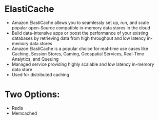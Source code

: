 
# ElastiCache
- Amazon ElastiCache allows you to seamlessly set up, run, and scale popular open-Source compatible in-memory data 
  stores in the cloud
- Build data-intensive apps or boost the performance of your existing databases by retrieving data from high throughput 
  and low latency in-memory data stores
- Amazon ElastiCache is a popular choice for real-time use cases like Caching, Session Stores, Gaming, Geospatial 
  Services, Real-Time Analytics, and Queuing
- Managed service providing highly scalable and low latency in-memory data store
- Used for distributed caching
# Two Options:
- Redis
- Memcached